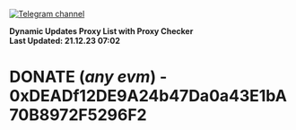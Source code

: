 [![Telegram channel](https://img.shields.io/endpoint?url=https://runkit.io/damiankrawczyk/telegram-badge/branches/master?url=https://t.me/n4z4v0d)](https://t.me/n4z4v0d) 

**Dynamic Updates Proxy List with Proxy Checker**  
**Last Updated: 21.12.23 07:02**

# DONATE (_any evm_) - 0xDEADf12DE9A24b47Da0a43E1bA70B8972F5296F2
